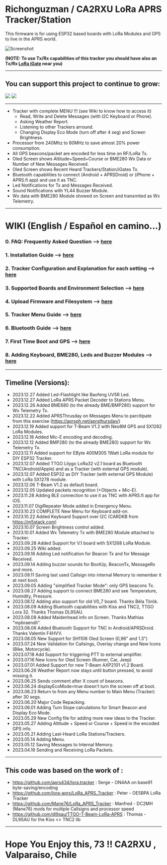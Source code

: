 # Richonguzman / CA2RXU LoRa APRS Tracker/Station

This firmware is for using ESP32 based boards with LoRa Modules and GPS to live in the APRS world.

![Screenshot](https://github.com/richonguzman/LoRa_APRS_Tracker/blob/main/images/OledScreen.jpeg)

__(NOTE: To use Tx/Rx capabilities of this tracker you should have also an Tx/Rx <a href="https://github.com/richonguzman/LoRa_APRS_iGate" target="_blank">LoRa iGate</a> near you)__

____________________________________________________

## You can support this project to continue to grow:

[<img src="https://github.com/richonguzman/LoRa_APRS_Tracker/blob/main/images/github-sponsors.png">](https://github.com/sponsors/richonguzman)     [<img src="https://github.com/richonguzman/LoRa_APRS_Tracker/blob/main/images/paypalme.png">](http://paypal.me/richonguzman)

____________________________________________________

- Tracker with complete MENU !!! (see Wiki to know how to access it)
    - Read, Write and Delete Messages (with I2C Keyboard or Phone).
    - Asking Weather Report.
    - Listening to other Trackers arround.
    - Changing Display Eco Mode (turn off after 4 seg) and Screen Brightness.
- Processor from 240Mhz to 80MHz to save almost 20% power consumption.
- All GPS beacons/packet are encoded for less time on RF/LoRa Tx.
- Oled Screen shows Altitude+Speed+Course or BME280 Wx Data or Number of New Messages Received.
- Oled Screen shows Recent Heard Trackers/Station/iGates Tx.
- Bluetooth capabilities to connect (Android + APRSDroid) or (iPhone + APRS.fi app) and use it as TNC.
- Led Notifications for Tx and Messages Received.
- Sound Notifications with YL44 Buzzer Module.
- Wx data with BME280 Module showed on Screen and transmited as Wx Telemetry.

____________________________________________________

# WIKI (English / Español en camino...)

### 0. FAQ: Frequently Asked Question --> <a href="https://github.com/richonguzman/LoRa_APRS_Tracker/wiki/00.-FAQ:-frequently-asked-question-%E2%80%90-preguntas-frecuentes-respondidas" target="_blank">here</a>

### 1. Installation Guide --> <a href="https://github.com/richonguzman/LoRa_APRS_Tracker/wiki/01.-Installation-Guide-%23-Guia-de-Instalacion" target="_blank">here</a>

### 2. Tracker Configuration and Explanation for each setting --> <a href="https://github.com/richonguzman/LoRa_APRS_Tracker/wiki/02.-Tracker-Configuration--%23--Configuracion-del-Tracker" target="_blank">here</a>

### 3. Supported Boards and Environment Selection --> <a href="https://github.com/richonguzman/LoRa_APRS_Tracker/wiki/03.-Supported-Boards-and-Environment-Selection-%23-Placas-soportadas-y-seleccion-del-entorno" target="_blank">here</a>

### 4. Upload Firmware and Filesystem --> <a href="https://github.com/richonguzman/LoRa_APRS_Tracker/wiki/04.-Upload-Firmware-and-Filesystem-%23-Subir-Firmware-y-sistema-de-archivos" target="_blank">here</a>

### 5. Tracker Menu Guide --> <a href="https://github.com/richonguzman/LoRa_APRS_Tracker/wiki/05.-Menu-Guide" target="_blank">here</a>

### 6. Bluetooth Guide --> <a href="https://github.com/richonguzman/LoRa_APRS_Tracker/wiki/06.-Bluetooth-Connection" target="_blank">here</a>

### 7. First Time Boot and GPS --> <a href="https://github.com/richonguzman/LoRa_APRS_Tracker/wiki/07.-First-Time-Boot-and-GPS" target="_blank">here</a>

### 8. Adding Keyboard, BME280, Leds and Buzzer Modules --> <a href="https://github.com/richonguzman/LoRa_APRS_Tracker/wiki/08.-Adding-Keyboard,-BME280,-Leds-and-Buzzer--Modules" target="_blank">here</a>

____________________________________________________
## Timeline (Versions):

- 2023.12.27 Added Led-Flashlight like Baofeng UV5R Led.
- 2023.12.27 Added LoRa APRS Packet Decoder to Stations Menu.
- 2023.12.26 Added BME680 (to the already BME/BMP280) support for Wx Telemetry Tx.
- 2023.12.22 Added APRSThrusday on Messages Menu to parcitipate from this exercise (https://aprsph.net/aprsthursday/)
- 2023.12.19 Added support for T-Beam V1.2 with Neo8M GPS and SX1262 LoRa Modules.
- 2023.12.18 Added Mic-E encoding and decoding.
- 2023.12.12 Added BMP280 (to the already BME280) support for Wx Telemetry Tx.
- 2023.12.11 Added support for EByte 400M30S 1Watt LoRa module for DIY ESP32 Tracker.
- 2023.12.07 Added TTGO Lilygo LoRa32 v2.1 board as Bluetooth TNC(Android/Apple) and as a Tracker (with external GPS module).
- 2023.12.07 Added ESP32 as DIY Tracker (with external GPS Module) with LoRa SX1278 module.
- 2023.12.06 T-Beam V1.2 as default board.
- 2023.12.05 Updated packets recognition (+Objects + Mic-E).
- 2023.11.28 Adding BLE connection to use it as TNC with APRS.fi app for iOS.
- 2023.11.07 DigiRepeater Mode added in Emergency Menu.
- 2023.10.23 COMPLETE New Menu for Keyboard add-on.
- 2023.10.22 Added Keyboard Support over I2C (CARDKB from https://m5stack.com)
- 2023.10.07 Screen Brightness control added.
- 2023.10.01 Added Wx Telemetry Tx with BME280 Module attached to Tracker.
- 2023.09.28 Added Support for V.1 board with SX1268 LoRa Module.
- 2023.09.25 Wiki added.
- 2023.09.16 Adding Led notification for Beacon Tx and for Message Received.
- 2023.09.14 Adding buzzer sounds for BootUp, BeaconTx, MessageRx and more.
- 2023.09.11 Saving last used Callsign into internal Memory to remember it at next boot.
- 2023.09.05 Adding "simplified Tracker Mode": only GPS beacons Tx.
- 2023.08.27 Adding support to connect BME280 and see Temperature, Humidity, Pressure.
- 2023.08.12 Adding also support for old V0_7 board. Thanks Béla Török.
- 2023.08.09 Adding Bluetooth capabilities with Kiss and TNC2, TTGO Lora 32. Thanks Thomas DL9SAU.
- 2023.08.08 Added Maidenhead info on Screen. Thanks Mathias "mpbraendli".
- 2023.08.06 Added Bluetooth Support for TNC in Android/APRSDroid. Thanks Valentin F4HVV.
- 2023.08.05 New Support for SH1106 Oled Screen (0,96" and 1.3")
- 2023.07.24 New Validation for Callsings, Overlay change and New Icons (Bike, Motorcycle).
- 2023.07.18 Add Support for triggering PTT to external amplifier.
- 2023.07.16 New Icons for Oled Screen (Runner, Car, Jeep)
- 2023.07.01 Added Support for new T-Beam AXP2101 v1.2 Board.
- 2023.06.26 Weather Report now stays until button pressed, to avoid missing it.
- 2023.06.25 Sends comment after X count of beacons.
- 2023.06.24 displayEcoMode=true doesn't turn the screen off at boot.
- 2023.06.23 Return to from any Menu number to Main Menu (Tracker) after 30 segs.
- 2023.06.20 Major Code Repacking.
- 2023.06.01 Adding Turn Slope calculations for Smart Beacon and Display Eco Mode.
- 2023.05.29 New Config file for adding more new ideas to the Tracker.
- 2023.05.27 Adding Altitude + Speed or Course + Speed in the encoded GPS info.
- 2023.05.21 Adding Last-Heard LoRa Stations/Trackers.
- 2023.05.14 Adding Menu.
- 2023.05.12 Saving Messages to Internal Memory.
- 2023.04.16 Sending and Receiving LoRa Packets.

____________________________________________________
## This code was based on the work of :
- https://github.com/aprs434/lora.tracker : Serge - ON4AA on base91 byte-saving/encoding
- https://github.com/lora-aprs/LoRa_APRS_Tracker : Peter - OE5BPA LoRa Tracker
- https://github.com/Mane76/LoRa_APRS_Tracker : Manfred - DC2MH (Mane76) mods for multiple Callsigns and processor speed
- https://github.com/dl9sau/TTGO-T-Beam-LoRa-APRS : Thomas - DL9SAU for the Kiss <> TNC2 lib
____________________________________________________

# Hope You Enjoy this, 73 !!  CA2RXU , Valparaiso, Chile